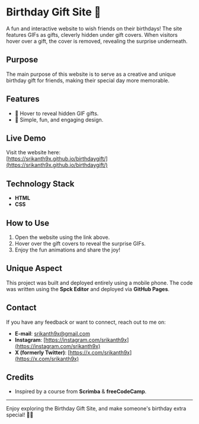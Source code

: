 # Birthday Gift Site 🎉  

A fun and interactive website to wish friends on their birthdays! The site features GIFs as gifts, cleverly hidden under gift covers. When visitors hover over a gift, the cover is removed, revealing the surprise underneath.  

## Purpose  
The main purpose of this website is to serve as a creative and unique birthday gift for friends, making their special day more memorable.  

## Features  
- 🎁 Hover to reveal hidden GIF gifts.  
- 🎨 Simple, fun, and engaging design.  

## Live Demo  
Visit the website here:  
[https://srikanth9x.github.io/birthdaygift/](https://srikanth9x.github.io/birthdaygift/)  

## Technology Stack  
- **HTML**  
- **CSS**  

## How to Use  
1. Open the website using the link above.  
2. Hover over the gift covers to reveal the surprise GIFs.  
3. Enjoy the fun animations and share the joy!  

## Unique Aspect  
This project was built and deployed entirely using a mobile phone. The code was written using the **Spck Editor** and deployed via **GitHub Pages**.  

## Contact  
If you have any feedback or want to connect, reach out to me on:  
- **E-mail**: 
[srikanth9x@gmail.com](mailto:srikanth9x@gmail.com)
- **Instagram**: [https://instagram.com/srikanth9x](https://instagram.com/srikanth9x)  
- **X (formerly Twitter)**: [https://x.com/srikanth9x](https://x.com/srikanth9x)  

## Credits  
- Inspired by a course from **Scrimba** & **freeCodeCamp**.  

---

Enjoy exploring the Birthday Gift Site, and make someone's birthday extra special! 🎂✨
